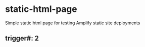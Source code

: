 # static-html-page
Simple static html page for testing Amplify static site deployments

## trigger#: 2
